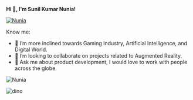 <b> Hi 👋, I'm Sunil Kumar Nunia!</b>

<p align="left"> <a href="https://github.com/ryo-ma/github-profile-trophy"><img src="https://github-profile-trophy.vercel.app/?username=Nunia" alt="Nunia" /></a> </p>

Know me:

<!-- - 🔭 I’m currently working as the CEO of CACLD. -->
- 🌱 I’m more inclined towards Gaming Industry, Artificial Intelligence, and Digital World.
- 👯 I’m looking to collaborate on projects related to Augmented Reality.
- 💬 Ask me about product development, I would love to work with people across the globe.
<!-- - 📫 How to reach me: sknunia2000@gmail.com -->
<!-- - ✨ Website: http://nunia.in/ -->
<!-- - ⚡ Fun fact: For me, deadlines are very important. -->

<p><img align="center" src="https://github-readme-streak-stats.herokuapp.com/?user=Nunia&" alt="Nunia" /></p>

![dino](https://user-images.githubusercontent.com/51073115/117550044-a152c200-b05b-11eb-8003-bd3066a98570.gif)
